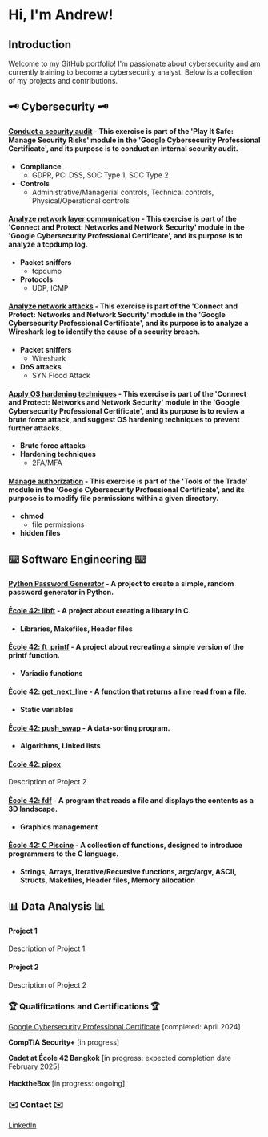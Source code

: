 # Hi, I'm Andrew!

## Introduction
Welcome to my GitHub portfolio! I'm passionate about cybersecurity and am currently training to become a cybersecurity analyst. Below is a collection of my projects and contributions.

## :old_key: Cybersecurity :old_key:

#### <a href="https://github.com/andrewrodgers90/conduct_a_security_audit/tree/main">Conduct a security audit</a> - This exercise is part of the '**Play It Safe: Manage Security Risks**' module in the 'Google Cybersecurity Professional Certificate', and its purpose is to conduct an internal security audit. 
+ **Compliance**
  + GDPR, PCI DSS, SOC Type 1, SOC Type 2
+ **Controls**
  + Administrative/Managerial controls, Technical controls, Physical/Operational controls

#### <a href="https://github.com/andrewrodgers90/analyze_network_layer_communication/tree/main">Analyze network layer communication</a> - This exercise is part of the '**Connect and Protect: Networks and Network Security**' module in the 'Google Cybersecurity Professional Certificate', and its purpose is to analyze a tcpdump log.
+ **Packet sniffers**
  + tcpdump
+ **Protocols**
  + UDP, ICMP

#### <a href="https://github.com/andrewrodgers90/analyze_network_attacks/tree/main">Analyze network attacks</a> - This exercise is part of the '**Connect and Protect: Networks and Network Security**' module in the 'Google Cybersecurity Professional Certificate', and its purpose is to analyze a Wireshark log to identify the cause of a security breach.
+ **Packet sniffers**
  + Wireshark
+ **DoS attacks**
  + SYN Flood Attack

#### <a href="https://github.com/andrewrodgers90/apply_OS_hardening_techniques/tree/main">Apply OS hardening techniques</a> - This exercise is part of the '**Connect and Protect: Networks and Network Security**' module in the 'Google Cybersecurity Professional Certificate', and its purpose is to review a brute force attack, and suggest OS hardening techniques to prevent further attacks.
+ **Brute force attacks**
+ **Hardening techniques**
  + 2FA/MFA

#### <a href="https://github.com/andrewrodgers90/manage_authorization/blob/main/README.md">Manage authorization</a> - This exercise is part of the '**Tools of the Trade**' module in the 'Google Cybersecurity Professional Certificate', and its purpose is to modify file permissions within a given directory.
+ **chmod**
  + file permissions
+ **hidden files** 

## :keyboard: Software Engineering :keyboard:

#### <a href="https://github.com/andrewrodgers90/password_generator/tree/main">Python Password Generator</a> - A project to create a simple, random password generator in Python.

#### <a href="https://github.com/andrewrodgers90/42_libft">École 42: libft</a> - A project about creating a library in C.
+ **Libraries, Makefiles, Header files**

#### <a href="https://github.com/andrewrodgers90/42_ft_printf">École 42: ft_printf</a> - A project about recreating a simple version of the printf function.
+ **Variadic functions**

#### <a href="https://github.com/andrewrodgers90/42_get_next_line">École 42: get_next_line</a> - A function that returns a line read from a file.
+ **Static variables**

#### <a href="https://github.com/andrewrodgers90/42_push_swap">École 42: push_swap</a> - A data-sorting program.
+ **Algorithms, Linked lists**

#### <a href="https://github.com/andrewrodgers90/42_pipex">École 42: pipex</a>
Description of Project 2

#### <a href="https://github.com/andrewrodgers90/42_fdf">École 42: fdf</a> - A program that reads a file and displays the contents as a 3D landscape.
+ **Graphics management**

#### <a href="https://github.com/andrewrodgers90/andrewrodgers90/blob/main/piscine.md">École 42: C Piscine</a> - A collection of functions, designed to introduce programmers to the C language.
+ **Strings, Arrays, Iterative/Recursive functions, argc/argv, ASCII, Structs, Makefiles, Header files, Memory allocation**

## :bar_chart: Data Analysis :bar_chart:

#### Project 1
Description of Project 1

#### Project 2
Description of Project 2

### :trophy: Qualifications and Certifications :trophy:
<a href="https://www.coursera.org/account/accomplishments/specialization/certificate/JTWSM9V8BBV7">Google Cybersecurity Professional Certificate</a> [completed: April 2024]
<br>

**CompTIA Security+** [in progress]

**Cadet at École 42 Bangkok** [in progress: expected completion date February 2025]
<br><br>
**HacktheBox** [in progress: ongoing]

### :envelope: Contact :envelope:

<a href="www.linkedin.com/in/andrew-rodgers-ab4b1b265">LinkedIn</a>
